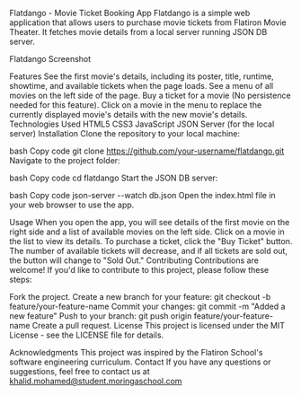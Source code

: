 Flatdango - Movie Ticket Booking App
Flatdango is a simple web application that allows users to purchase movie tickets from Flatiron Movie Theater. It fetches movie details from a local server running JSON DB server.

Flatdango Screenshot

Features
See the first movie's details, including its poster, title, runtime, showtime, and available tickets when the page loads.
See a menu of all movies on the left side of the page.
Buy a ticket for a movie (No persistence needed for this feature).
Click on a movie in the menu to replace the currently displayed movie's details with the new movie's details.
Technologies Used
HTML5
CSS3
JavaScript
JSON Server (for the local server)
Installation
Clone the repository to your local machine:

bash
Copy code
git clone https://github.com/your-username/flatdango.git
Navigate to the project folder:

bash
Copy code
cd flatdango
Start the JSON DB server:

bash
Copy code
json-server --watch db.json
Open the index.html file in your web browser to use the app.

Usage
When you open the app, you will see details of the first movie on the right side and a list of available movies on the left side.
Click on a movie in the list to view its details.
To purchase a ticket, click the "Buy Ticket" button. The number of available tickets will decrease, and if all tickets are sold out, the button will change to "Sold Out."
Contributing
Contributions are welcome! If you'd like to contribute to this project, please follow these steps:

Fork the project.
Create a new branch for your feature: git checkout -b feature/your-feature-name
Commit your changes: git commit -m "Added a new feature"
Push to your branch: git push origin feature/your-feature-name
Create a pull request.
License
This project is licensed under the MIT License - see the LICENSE file for details.

Acknowledgments
This project was inspired by the Flatiron School's software engineering curriculum.
Contact
If you have any questions or suggestions, feel free to contact us at  khalid.mohamed@student.moringaschool.com